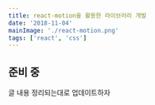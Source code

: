 ```yaml
---
title: react-motion을 활용한 라이브러리 개발
date: '2018-11-04'
mainImage: './react-motion.png'
tags: ['react', 'css']
---
```


## 준비 중

글 내용 정리되는대로 업데이트하자
